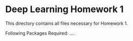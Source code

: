 # Deep Learning Homework 1

This directory contains all files necessary for Homework 1.

Following Packages Required: ....